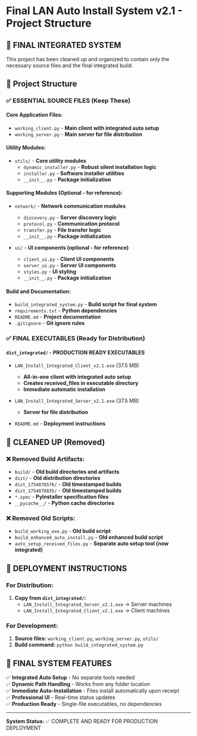 # Final LAN Auto Install System v2.1 - Project Structure

## 🎯 **FINAL INTEGRATED SYSTEM**

This project has been cleaned up and organized to contain only the necessary source files and the final integrated build.

## 📁 **Project Structure**

### **✅ ESSENTIAL SOURCE FILES (Keep These)**

#### **Core Application Files:**
- `working_client.py` - **Main client with integrated auto setup**
- `working_server.py` - **Main server for file distribution**

#### **Utility Modules:**
- `utils/` - **Core utility modules**
  - `dynamic_installer.py` - **Robust silent installation logic**
  - `installer.py` - **Software installer utilities**
  - `__init__.py` - **Package initialization**

#### **Supporting Modules (Optional - for reference):**
- `network/` - **Network communication modules**
  - `discovery.py` - **Server discovery logic**
  - `protocol.py` - **Communication protocol**
  - `transfer.py` - **File transfer logic**
  - `__init__.py` - **Package initialization**

- `ui/` - **UI components (optional - for reference)**
  - `client_ui.py` - **Client UI components**
  - `server_ui.py` - **Server UI components**
  - `styles.py` - **UI styling**
  - `__init__.py` - **Package initialization**

#### **Build and Documentation:**
- `build_integrated_system.py` - **Build script for final system**
- `requirements.txt` - **Python dependencies**
- `README.md` - **Project documentation**
- `.gitignore` - **Git ignore rules**

### **✅ FINAL EXECUTABLES (Ready for Distribution)**

#### **`dist_integrated/` - PRODUCTION READY EXECUTABLES**
- `LAN_Install_Integrated_Client_v2.1.exe` (37.5 MB)
  - **All-in-one client with integrated auto setup**
  - **Creates received_files in executable directory**
  - **Immediate automatic installation**

- `LAN_Install_Integrated_Server_v2.1.exe` (37.5 MB)
  - **Server for file distribution**

- `README.md` - **Deployment instructions**

## 🧹 **CLEANED UP (Removed)**

### **❌ Removed Build Artifacts:**
- `build/` - **Old build directories and artifacts**
- `dist/` - **Old distribution directories**
- `dist_1754878576/` - **Old timestamped builds**
- `dist_1754878835/` - **Old timestamped builds**
- `*.spec` - **PyInstaller specification files**
- `__pycache__/` - **Python cache directories**

### **❌ Removed Old Scripts:**
- `build_working_exe.py` - **Old build script**
- `build_enhanced_auto_install.py` - **Old enhanced build script**
- `auto_setup_received_files.py` - **Separate auto setup tool (now integrated)**

## 🚀 **DEPLOYMENT INSTRUCTIONS**

### **For Distribution:**
1. **Copy from `dist_integrated/`:**
   - `LAN_Install_Integrated_Server_v2.1.exe` → Server machines
   - `LAN_Install_Integrated_Client_v2.1.exe` → Client machines

### **For Development:**
1. **Source files:** `working_client.py`, `working_server.py`, `utils/`
2. **Build command:** `python build_integrated_system.py`

## 🎉 **FINAL SYSTEM FEATURES**

✅ **Integrated Auto Setup** - No separate tools needed  
✅ **Dynamic Path Handling** - Works from any folder location  
✅ **Immediate Auto-Installation** - Files install automatically upon receipt  
✅ **Professional UI** - Real-time status updates  
✅ **Production Ready** - Single-file executables, no dependencies  

---
**System Status:** ✅ COMPLETE AND READY FOR PRODUCTION DEPLOYMENT
